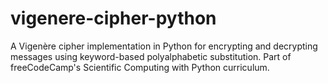 # vigenere-cipher-python
A Vigenère cipher implementation in Python for encrypting and decrypting messages using keyword-based polyalphabetic substitution. Part of freeCodeCamp's Scientific Computing with Python curriculum.
